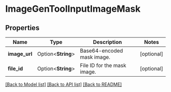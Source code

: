 # ImageGenToolInputImageMask

## Properties

Name | Type | Description | Notes
------------ | ------------- | ------------- | -------------
**image_url** | Option<**String**> | Base64-encoded mask image.  | [optional]
**file_id** | Option<**String**> | File ID for the mask image.  | [optional]

[[Back to Model list]](../README.md#documentation-for-models) [[Back to API list]](../README.md#documentation-for-api-endpoints) [[Back to README]](../README.md)


